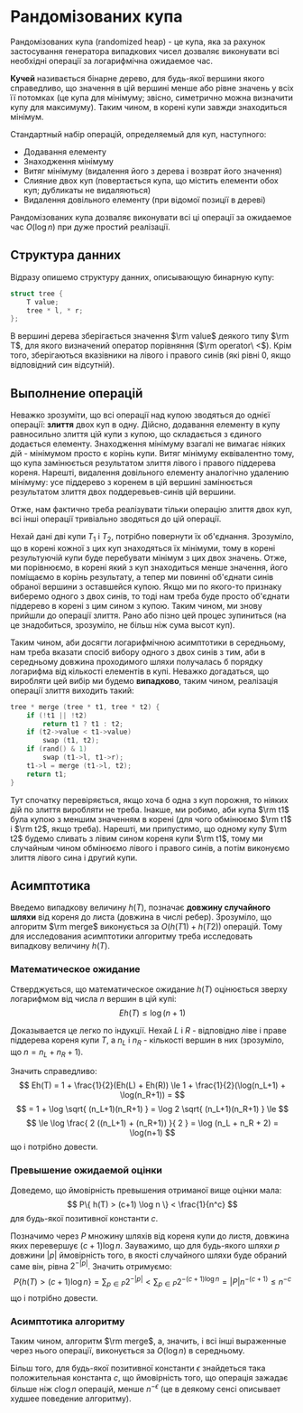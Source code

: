 # Рандомізованих купа

Рандомізованих купа (randomized heap) - це купа, яка за рахунок застосування генератора випадкових чисел дозваляє виконувати всі необхідні операції за логарифмічна ожидаемое час.

**Кучей** називається бінарне дерево, для будь-якої вершини якого справедливо, що значення в цій вершині менше або рівне значень у всіх її потомках (це купа для мінімуму; звісно, симетрично можна визначити купу для максимуму). Таким чином, в корені купи завжди знаходиться мінімум.

Стандартный набір операцій, определяемый для куп, наступного:

* Додавання елементу
* Знаходження мінімуму
* Витяг мінімуму (видалення його з дерева і возврат його значення)
* Слияние двох куп (повертається купа, що містить елементи обох куп; дубликаты не видаляються)
* Видалення довільного елементу (при відомої позиції в дереві)

Рандомізованих купа дозваляє виконувати всі ці операції за ожидаемое час $O(\log n)$ при дуже простий реалізації.

## Структура данних

Відразу опишемо структуру данних, описывающую бинарную купу:
<!--- TODO: specify code snippet id -->
``` cpp
struct tree {
    T value;
    tree * l, * r;
};
```
В вершині дерева зберігається значення $\rm value$ деякого типу $\rm T$, для якого визначений оператор порівняння ($\rm operator\ <$). Крім того, зберігаються вказівники на лівого і правого синів (які рівні 0, якщо відповідний син відсутній).

## Выполнение операцій

Неважко зрозуміти, що всі операції над купою зводяться до однієї операції: **злиття** двох куп в одну. Дійсно, додавання елементу в купу равносильно злиття цій купи з купою, що складається з єдиного додається елементу. Знаходження мінімуму взагалі не вимагає ніяких дій - мінімумом просто є корінь купи. Витяг мінімуму еквівалентно тому, що купа замінюється результатом злиття лівого і правого піддерева кореня. Нарешті, видалення довільного елементу аналогічно удалению мінімуму: усе піддерево з коренем в цій вершині замінюється результатом злиття двох поддеревьев-синів цій вершини.

Отже, нам фактично треба реалізувати тільки операцію злиття двох куп, всі інші операції тривіально зводяться до цій операції.

Нехай дані дві купи $T_1$ і $T_2$, потрібно повернути їх об'єднання. Зрозуміло, що в корені кожної з цих куп знаходяться їх мінімуми, тому в корені результуючій купи буде перебувати мінімум з цих двох значень. Отже, ми порівнюємо, в корені який з куп знаходиться менше значення, його поміщаємо в корінь результату, а тепер ми повинні об'єднати синів обраної вершини з оставшейся купою. Якщо ми по якого-то признаку виберемо одного з двох синів, то тоді нам треба буде просто об'єднати піддерево в корені з цим сином з купою. Таким чином, ми знову прийшли до операції злиття. Рано або пізно цей процес зупиниться (на це знадобиться, зрозуміло, не більш ніж сума высот куп).

Таким чином, аби досягти логарифмічною асимптотики в середньому, нам треба вказати спосіб вибору одного з двох синів з тим, аби в середньому довжина проходимого шляхи получалась б порядку логарифма від кількості елементів в купі. Неважко догадаться, що виробляти цей вибір ми будемо **випадково**, таким чином, реалізація операції злиття виходить такий:

<!--- TODO: specify code snippet id -->
``` cpp
tree * merge (tree * t1, tree * t2) {
    if (!t1 || !t2)
        return t1 ? t1 : t2;
    if (t2->value < t1->value)
        swap (t1, t2);
    if (rand() & 1)
        swap (t1->l, t1->r);
    t1->l = merge (t1->l, t2);
    return t1;
}
```

Тут спочатку перевіряється, якщо хоча б одна з куп порожня, то ніяких дій по злиття виробляти не треба. Інакше, ми робимо, аби купа $\rm t1$ була купою з меншим значенням в корені (для чого обмінюємо $\rm t1$ і $\rm t2$, якщо треба). Нарешті, ми припустимо, що одному купу $\rm t2$ будемо сливать з лівим сином кореня купи $\rm t1$, тому ми случайным чином обмінюємо лівого і правого синів, а потім виконуємо злиття лівого сина і другий купи.

## Асимптотика

Введемо випадкову величину $h(T)$, позначає **довжину случайного шляхи** від кореня до листа (довжина в числі ребер). Зрозуміло, що алгоритм $\rm merge$ виконується за $O(h(T1)+h(T2))$ операцій. Тому для исследования асимптотики алгоритму треба исследовать випадкову величину $h(T)$.

### Математическое ожидание

Стверджується, що математическое ожидание $h(T)$ оцінюється зверху логарифмом від числа $n$ вершин в цій купі:
$$ Eh(T) \le \log(n+1) $$

Доказывается це легко по індукції. Нехай $L$ і $R$ - відповідно ліве і праве піддерева кореня купи $T$, а $n_L$ і $n_R$ - кількості вершин в них (зрозуміло, що $n = n_L+n_R+1$).

Значить справедливо:
$$ Eh(T) = 1 + \frac{1}{2}(Eh(L) + Eh(R)) \le 1 + \frac{1}{2}(\log(n_L+1) + \log(n_R+1)) = $$
$$ = 1 + \log \sqrt{ (n_L+1)(n_R+1) } = \log 2 \sqrt{ (n_L+1)(n_R+1) } \le $$
$$ \le \log \frac{ 2 ((n_L+1) + (n_R+1)) }{ 2 } = \log (n_L + n_R + 2) = \log(n+1) $$
що і потрібно довести.

### Превышение ожидаемой оцінки

Доведемо, що ймовірність превышения отриманої вище оцінки мала:
$$ P\{ h(T) > (c+1) \log n \} < \frac{1}{n^c} $$
для будь-якої позитивної константи $c$.

Позначимо через $P$ множину шляхів від кореня купи до листя, довжина яких перевершує $(c+1) \log n$. Зауважимо, що для будь-якого шляхи $p$ довжини $|p|$ ймовірність того, в якості случайного шляхи буде обраний саме він, рівна $2^{-|p|}$. Значить отримуємо:
$$ P\{ h(T) > (c+1) \log n \} = \sum_{p \in P} 2^{-|p|} < \sum_{p \in P} 2^{-(c+1) \log n} = |P| n^{-(c+1)} \le n^{-c} $$
що і потрібно довести.

### Асимптотика алгоритму

Таким чином, алгоритм $\rm merge$, а, значить, і всі інші выраженные через нього операції, виконується за $O(\log n)$ в середньому.

Більш того, для будь-якої позитивної константи $\epsilon$ знайдеться така положительная константа $c$, що ймовірність того, що операція зажадає більше ніж $c \log n$ операцій, менше $n^{-\epsilon}$ (це в деякому сенсі описывает худшее поведение алгоритму).
